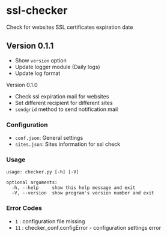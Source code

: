 # ssl-checker
Check for websites SSL certificates expiration date

## Version 0.1.1
- Show `version` option
- Update logger module (Daily logs)
- Update log format 

Version 0.1.0
- Check ssl expiration mail for websites
- Set different recipient for different sites
- `sendgrid` method to send notification mail

### Configuration
- `conf.json`: General settings
- `sites.json`: Sites information for ssl check

### Usage
```
usage: checker.py [-h] [-V]

optional arguments:
  -h, --help     show this help message and exit
  -V, --version  show program's version number and exit
```

### Error Codes
- `1` : configuration file missing
- `11` : checker_conf.configError - configuration settings error 